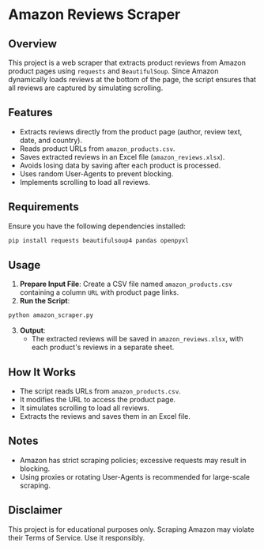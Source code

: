 # Amazon Reviews Scraper

## Overview
This project is a web scraper that extracts product reviews from Amazon product pages using `requests` and `BeautifulSoup`. Since Amazon dynamically loads reviews at the bottom of the page, the script ensures that all reviews are captured by simulating scrolling.

## Features
- Extracts reviews directly from the product page (author, review text, date, and country).
- Reads product URLs from `amazon_products.csv`.
- Saves extracted reviews in an Excel file (`amazon_reviews.xlsx`).
- Avoids losing data by saving after each product is processed.
- Uses random User-Agents to prevent blocking.
- Implements scrolling to load all reviews.

## Requirements
Ensure you have the following dependencies installed:
```sh
pip install requests beautifulsoup4 pandas openpyxl
```

## Usage
1. **Prepare Input File**: Create a CSV file named `amazon_products.csv` containing a column `URL` with product page links.
2. **Run the Script**:
```sh
python amazon_scraper.py
```
3. **Output**:
   - The extracted reviews will be saved in `amazon_reviews.xlsx`, with each product's reviews in a separate sheet.

## How It Works
- The script reads URLs from `amazon_products.csv`.
- It modifies the URL to access the product page.
- It simulates scrolling to load all reviews.
- Extracts the reviews and saves them in an Excel file.

## Notes
- Amazon has strict scraping policies; excessive requests may result in blocking.
- Using proxies or rotating User-Agents is recommended for large-scale scraping.

## Disclaimer
This project is for educational purposes only. Scraping Amazon may violate their Terms of Service. Use it responsibly.

